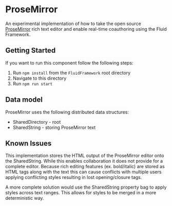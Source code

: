 # ProseMirror

An experimental implementation of how to take the open source [ProseMirror](https://prosemirror.net/) rich text editor and
enable real-time coauthoring using the Fluid Framework.

## Getting Started

If you want to run this component follow the following steps:

1. Run `npm install` from the `FluidFramework` root directory
2. Navigate to this directory
3. Run `npm run start`

## Data model

ProseMirror uses the following distributed data structures:

- SharedDirectory - root
- SharedString - storing ProseMirror text

## Known Issues

This implementation stores the HTML output of the ProseMirror editor onto the SharedString. While this enables
collaboration it does not provide for a complete editor. Because rich editing features (ex. bold/italic) are stored
as HTML tags along with the text this can cause conflicts with multiple users applying conflicting styles resulting
in lost opening/closure tags.

A more complete solution would use the SharedString property bag to apply styles across text ranges. This allows for
styles to be merged in a more deterministic way.
